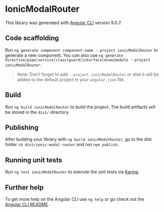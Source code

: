 # IonicModalRouter

This library was generated with [Angular CLI](https://github.com/angular/angular-cli) version 9.0.7.

## Code scaffolding

Run `ng generate component component-name --project ionicModalRouter` to generate a new component. You can also use `ng generate directive|pipe|service|class|guard|interface|enum|module --project ionicModalRouter`.
> Note: Don't forget to add `--project ionicModalRouter` or else it will be added to the default project in your `angular.json` file. 

## Build

Run `ng build ionicModalRouter` to build the project. The build artifacts will be stored in the `dist/` directory.

## Publishing

After building your library with `ng build ionicModalRouter`, go to the dist folder `cd dist/ionic-modal-router` and run `npm publish`.

## Running unit tests

Run `ng test ionicModalRouter` to execute the unit tests via [Karma](https://karma-runner.github.io).

## Further help

To get more help on the Angular CLI use `ng help` or go check out the [Angular CLI README](https://github.com/angular/angular-cli/blob/master/README.md).
